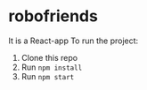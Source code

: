 # robofriends
It is a React-app
To run the project:

1. Clone this repo
2. Run `npm install`
3. Run `npm start`
